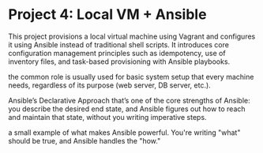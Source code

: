 # Project 4: Local VM + Ansible
This project provisions a local virtual machine using Vagrant and configures it using Ansible instead of traditional shell scripts. It introduces core configuration management principles such as idempotency, use of inventory files, and task-based provisioning with Ansible playbooks.

the common role is usually used for basic system setup that every machine needs, regardless of its purpose (web server, DB server, etc.).

Ansible’s Declarative Approach
that’s one of the core strengths of Ansible: you describe the desired end state, and Ansible figures out how to reach and maintain that state, without you writing imperative steps.

a small example of what makes Ansible powerful. You're writing "what" should be true, and Ansible handles the "how."